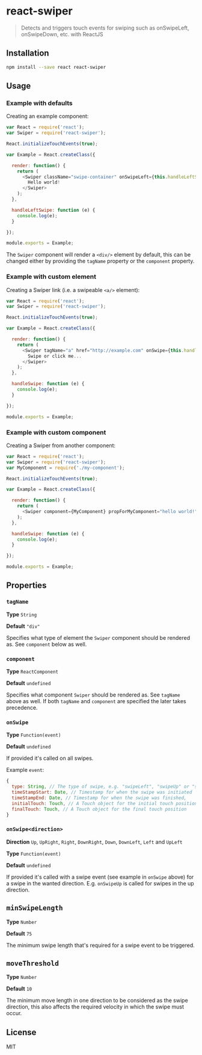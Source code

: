 react-swiper
================

> Detects and triggers touch events for swiping such as onSwipeLeft, onSwipeDown, etc. with ReactJS

## Installation

```bash
npm install --save react react-swiper
```

## Usage

### Example with defaults

Creating an example component:

```javascript
var React = require('react');
var Swiper = require('react-swiper');

React.initializeTouchEvents(true);

var Example = React.createClass({

  render: function() {
    return (
      <Swiper className="swipe-container" onSwipeLeft={this.handleLeftSwipe}>
        Hello world!
      </Swiper>
    );
  },

  handleLeftSwipe: function (e) {
    console.log(e);
  }

});

module.exports = Example;
```

The `Swiper` component will render a `<div/>` element by default, this can be changed either by providing the `tagName` property or the `component` property.

### Example with custom element

Creating a Swiper link (i.e. a swipeable `<a/>` element):

```javascript
var React = require('react');
var Swiper = require('react-swiper');

React.initializeTouchEvents(true);

var Example = React.createClass({

  render: function() {
    return (
      <Swiper tagName="a" href="http://example.com" onSwipe={this.handleSwipe}>
        Swipe or click me...
      </Swiper>
    );
  },

  handleSwipe: function (e) {
    console.log(e);
  }

});

module.exports = Example;
```

### Example with custom component

Creating a Swiper from another component:

```javascript
var React = require('react');
var Swiper = require('react-swiper');
var MyComponent = require('./my-component');

React.initializeTouchEvents(true);

var Example = React.createClass({

  render: function() {
    return (
      <Swiper component={MyComponent} propForMyComponent="hello world!" onSwipe={this.handleSwipe} />
    );
  },

  handleSwipe: function (e) {
    console.log(e);
  }

});

module.exports = Example;
```

## Properties

### `tagName`

**Type** `String`

**Default** `"div"`


Specifies what type of element the `Swiper` component should be rendered as. See `component` below as well.

### `component`

**Type** `ReactComponent`

**Default** `undefined`


Specifies what component `Swiper` should be rendered as. See `tagName` above as well. If both `tagName` and `component` are specified the later takes precedence.

### `onSwipe`

**Type** `Function(event)`

**Default** `undefined`


If provided it's called on all swipes.

Example `event`:

```javascript
{
  type: String, // The type of swipe, e.g. "swipeLeft", "swipeUp" or "swipeDownRight"
  timeStampStart: Date, // Timestamp for when the swipe was initiated
  timeStampEnd: Date, // Timestamp for when the swipe was finished,
  initialTouch: Touch, // A Touch object for the initial touch position - https://developer.mozilla.org/en-US/docs/Web/API/Touch
  finalTouch: Touch, // A Touch object for the final touch position
}
```

### `onSwipe<direction>`

**Direction** `Up`, `UpRight`, `Right`, `DownRight`, `Down`, `DownLeft`, `Left` and `UpLeft`

**Type** `Function(event)`

**Default** `undefined`


If provided it's called with a swipe event (see example in `onSwipe` above) for a swipe in the wanted direction.
E.g. `onSwipeUp` is called for swipes in the up direction.

## `minSwipeLength`

**Type** `Number`

**Default** `75`


The minimum swipe length that's required for a swipe event to be triggered.

## `moveThreshold`

**Type** `Number`

**Default** `10`


The minimum move length in one direction to be considered as the swipe direction, this also affects the required velocity in which the swipe must occur.


## License

MIT
